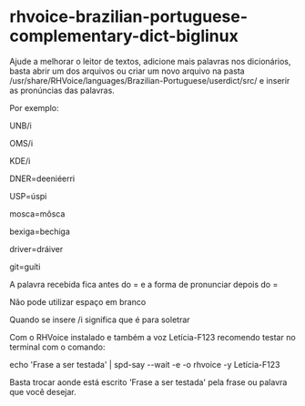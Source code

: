 # rhvoice-brazilian-portuguese-complementary-dict-biglinux


Ajude a melhorar o leitor de textos, adicione mais palavras nos dicionários, basta abrir um dos arquivos ou criar um novo arquivo na pasta /usr/share/RHVoice/languages/Brazilian-Portuguese/userdict/src/ e inserir as pronúncias das palavras.

Por exemplo:

UNB/i

OMS/i

KDE/i

DNER=deeniéerri

USP=úspi

mosca=môsca

bexiga=bechiga

driver=dráiver

git=guíti

A palavra recebida fica antes do = e a forma de pronunciar depois do =

Não pode utilizar espaço em branco

Quando se insere /i significa que é para soletrar

Com o RHVoice instalado e também a voz Letícia-F123 recomendo testar no terminal com o comando:

echo 'Frase a ser testada' | spd-say --wait -e -o rhvoice -y Letícia-F123

Basta trocar aonde está escrito 'Frase a ser testada' pela frase ou palavra que você desejar.
